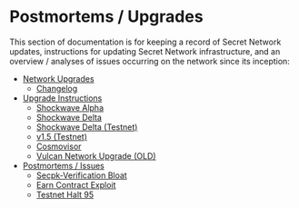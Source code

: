 # Postmortems / Upgrades

This section of documentation is for keeping a record of Secret Network updates, instructions for updating Secret Network infrastructure, and an overview / analyses of issues occurring on the network since its inception:

- [Network Upgrades](broken-reference)&#x20;
  - [Changelog ](changelog.md)
- [Upgrade Instructions](upgrade-instructions/)
  - [Shockwave Alpha](upgrade-instructions/shockwave-alpha.md)&#x20;
  - [Shockwave Delta](upgrade-instructions/shockwave-delta.md)&#x20;
  - [Shockwave Delta (Testnet)](upgrade-instructions/shockwave-delta-testnet.md)&#x20;
  - [v1.5 (Testnet)](upgrade-instructions/v1.5-testnet.md)&#x20;
  - [Cosmovisor](upgrade-instructions/cosmovisor.md)&#x20;
  - [Vulcan Network Upgrade (OLD)](upgrade-instructions/vulcan-network-upgrade-old.md)
- [Postmortems / Issues](post-mortems/)&#x20;
  - [Secpk-Verification Bloat](post-mortems/secpk-verifications-bloat.md)&#x20;
  - [Earn Contract Exploit](post-mortems/earn-contract-exploit.md)
  - [Testnet Halt 95](post-mortems/testnet-halt-95.md)
